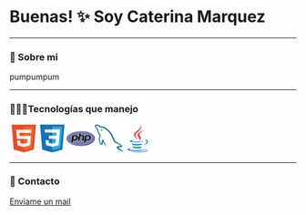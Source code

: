 #  Buenas! ✨ Soy Caterina Marquez

---

### 🌱 Sobre mi
pumpumpum

---

### 👩🏻‍💻Tecnologías que manejo

<img src="https://raw.githubusercontent.com/devicons/devicon/master/icons/html5/html5-original.svg" alt="HTML5" width="50" height="50"/><img src="https://raw.githubusercontent.com/devicons/devicon/master/icons/css3/css3-original.svg" alt="CSS3" width="50" height="50"/><img src="https://raw.githubusercontent.com/devicons/devicon/master/icons/php/php-original.svg" alt="PHP" width="50" height="50"/><img src="https://raw.githubusercontent.com/devicons/devicon/master/icons/mysql/mysql-original.svg" alt="MySQL" width="50" height="50"/><img src="https://raw.githubusercontent.com/devicons/devicon/master/icons/java/java-original.svg" alt="Java" width="50" height="50"/>



---

### 💌 Contacto
[Enviame un mail](https://mail.google.com/mail/?view=cm&fs=1&to=loumarquez149@gmail.com)


